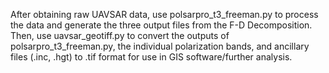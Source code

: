 After obtaining raw UAVSAR data, use polsarpro_t3_freeman.py to process the data and generate the three output files from the F-D Decomposition.
Then, use uavsar_geotiff.py to convert the outputs of polsarpro_t3_freeman.py, the individual polarization bands, and ancillary files (.inc, .hgt) to .tif format for use in GIS software/further analysis.
